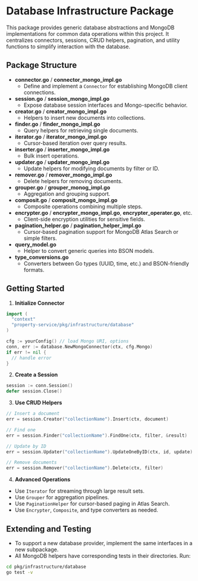 # Database Infrastructure Package

This package provides generic database abstractions and MongoDB implementations for common data operations within this project. It centralizes connectors, sessions, CRUD helpers, pagination, and utility functions to simplify interaction with the database.

## Package Structure

- **connector.go** / **connector_mongo_impl.go**
  - Define and implement a `Connector` for establishing MongoDB client connections.
- **session.go** / **session_mongo_impl.go**
  - Expose database session interfaces and Mongo-specific behavior.
- **creator.go** / **creator_mongo_impl.go**
  - Helpers to insert new documents into collections.
- **finder.go** / **finder_mongo_impl.go**
  - Query helpers for retrieving single documents.
- **iterator.go** / **iterator_mongo_impl.go**
  - Cursor-based iteration over query results.
- **inserter.go** / **inserter_mongo_impl.go**
  - Bulk insert operations.
- **updater.go** / **updater_mongo_impl.go**
  - Update helpers for modifying documents by filter or ID.
- **remover.go** / **remover_mongo_impl.go**
  - Delete helpers for removing documents.
- **grouper.go** / **grouper_monog_impl.go**
  - Aggregation and grouping support.
- **composit.go** / **composit_mongo_impl.go**
  - Composite operations combining multiple steps.
- **encrypter.go** / **encrypter_mongo_impl.go**, **encrypter_operater.go**, etc.
  - Client-side encryption utilities for sensitive fields.
- **pagination_helper.go** / **pagination_helper_impl.go**
  - Cursor‐based pagination support for MongoDB Atlas Search or simple filters.
- **query_model.go**
  - Helper to convert generic queries into BSON models.
- **type_conversions.go**
  - Converters between Go types (UUID, time, etc.) and BSON-friendly formats.

## Getting Started

1. **Initialize Connector**

```go
import (
  "context"
  "property-service/pkg/infrastructure/database"
)

cfg := yourConfig() // load Mongo URI, options
conn, err := database.NewMongoConnector(ctx, cfg.Mongo)
if err != nil {
  // handle error
}
```

2. **Create a Session**

```go
session := conn.Session()
defer session.Close()
```

3. **Use CRUD Helpers**

```go
// Insert a document
err = session.Creator("collectionName").Insert(ctx, document)

// Find one
err = session.Finder("collectionName").FindOne(ctx, filter, &result)

// Update by ID
err = session.Updater("collectionName").UpdateOneByID(ctx, id, update)

// Remove documents
err = session.Remover("collectionName").Delete(ctx, filter)
```

4. **Advanced Operations**

- Use `Iterator` for streaming through large result sets.
- Use `Grouper` for aggregation pipelines.
- Use `PaginationHelper` for cursor-based paging in Atlas Search.
- Use `Encrypter`, `Composite`, and type converters as needed.

## Extending and Testing

- To support a new database provider, implement the same interfaces in a new subpackage.
- All MongoDB helpers have corresponding tests in their directories. Run:

```bash
cd pkg/infrastructure/database
go test -v
```
